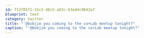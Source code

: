 ```yaml
---
id: f1378571-15c3-48c5-a83c-63ed4c9842a7
blueprint: text
category: twitter
title: "'@bobjim you coming to the co+Lab meetup tonight?"
caption: "'@bobjim you coming to the co+Lab meetup tonight?"
---
```

